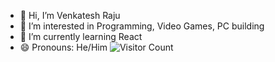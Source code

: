 - 👋 Hi, I’m Venkatesh Raju
- 👀 I’m interested in Programming, Video Games, PC building
- 🌱 I’m currently learning React
- 😄 Pronouns: He/Him
![Visitor Count](https://komarev.com/ghpvc/?username=venkateshraju04&color=blue)

<!---
venkateshraju04/venkateshraju04 is a ✨ special ✨ repository because its `README.md` (this file) appears on your GitHub profile.
You can click the Preview link to take a look at your changes.
--->

